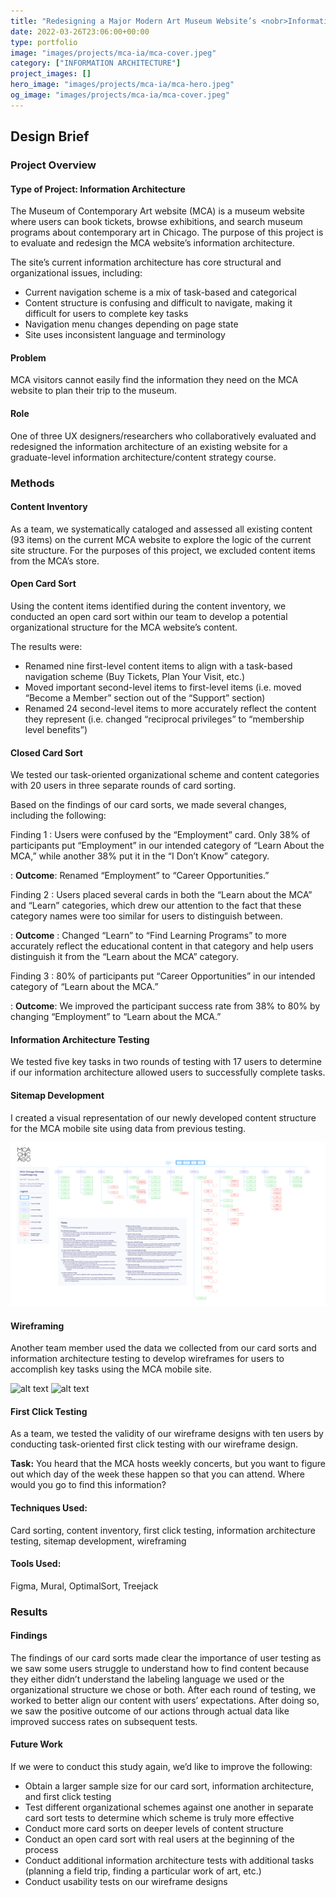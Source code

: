 ```yaml
---
title: "Redesigning a Major Modern Art Museum Website’s <nobr>Information Architecture</nobr>"
date: 2022-03-26T23:06:00+00:00
type: portfolio
image: "images/projects/mca-ia/mca-cover.jpeg"
category: ["INFORMATION ARCHITECTURE"]
project_images: []
hero_image: "images/projects/mca-ia/mca-hero.jpeg"
og_image: "images/projects/mca-ia/mca-cover.jpeg"
---
```


## Design Brief

### Project Overview

#### Type of Project: Information Architecture

The Museum of Contemporary Art website (MCA) is a museum website where users can book tickets, browse exhibitions, and search museum programs about contemporary art in Chicago. The purpose of this project is to evaluate and redesign the MCA website’s information architecture.

The site’s current information architecture has core structural and organizational issues, including:

- Current navigation scheme is a mix of task-based and categorical
- Content structure is confusing and difficult to navigate, making it difficult for users to complete
  key tasks
- Navigation menu changes depending on page state
- Site uses inconsistent language and terminology

#### Problem

MCA visitors cannot easily find the information they need on the MCA website to plan their trip to the museum.

#### Role

One of three UX designers/researchers who collaboratively evaluated and redesigned the information architecture of an existing website for a graduate-level information architecture/content strategy course.

### Methods

#### Content Inventory

As a team, we systematically cataloged and assessed all existing content (93 items) on the current MCA website to explore the logic of the current site structure. For the purposes of this project, we excluded content items from the MCA’s store.

#### Open Card Sort

Using the content items identified during the content inventory, we conducted an open card sort within our team to develop a potential organizational structure for the MCA website’s content.

The results were:

- Renamed nine first-level content items to align with a task-based navigation scheme (Buy Tickets, Plan Your Visit, etc.)
- Moved important second-level items to first-level items (i.e. moved “Become a Member” section out of the “Support” section)
- Renamed 24 second-level items to more accurately reflect the content they represent (i.e. changed “reciprocal privileges” to “membership level benefits”)

#### Closed Card Sort

We tested our task-oriented organizational scheme and content categories with 20 users in three separate rounds of card sorting.

Based on the findings of our card sorts, we made several changes, including the following:

Finding 1
: Users were confused by the “Employment” card. Only 38% of participants put “Employment” in our intended category of “Learn About the MCA,” while another 38% put it in the “I Don’t Know” category.

: **Outcome**: Renamed “Employment” to “Career Opportunities.”

Finding 2
: Users placed several cards in both the “Learn about the MCA” and “Learn” categories, which drew our attention to the fact that these category names were too similar for users to distinguish between.

: **Outcome** : Changed “Learn” to “Find Learning Programs” to more accurately reflect the educational content in that category and help users distinguish it from the “Learn about the MCA” category.

Finding 3
: 80% of participants put “Career Opportunities” in our intended category of “Learn about the MCA.”

: **Outcome**: We improved the participant success rate from 38% to 80% by changing “Employment” to “Learn about the MCA.”

#### Information Architecture Testing

We tested five key tasks in two rounds of testing with 17 users to determine if our information architecture allowed users to successfully complete tasks.

#### Sitemap Development

I created a visual representation of our newly developed content structure for the MCA mobile site using data from previous testing.

![alt text](/images/projects/mca-ia/mca-chicago-sitemap.png)

#### Wireframing

Another team member used the data we collected from our card sorts and information architecture testing to develop wireframes for users to accomplish key tasks using the MCA mobile site.

![alt text](/images/projects/mca-ia/mca-task-1.gif)
![alt text](/images/projects/mca-ia/mca-task-2.gif)

#### First Click Testing

As a team, we tested the validity of our wireframe designs with ten users by conducting task-oriented first click testing with our wireframe design.

**Task:** You heard that the MCA hosts weekly concerts, but you want to figure out which day of the week these happen so that you can attend. Where would you go to find this information?

#### Techniques Used:

Card sorting, content inventory, first click testing, information architecture testing, sitemap development, wireframing

#### Tools Used:

Figma, Mural, OptimalSort, Treejack

### Results

#### Findings

The findings of our card sorts made clear the importance of user testing as we saw some users struggle to understand how to find content because they either didn’t understand the labeling language we used or the organizational structure we chose or both. After each round of testing, we worked to better align our content with users’ expectations. After doing so, we saw the positive outcome of our actions through actual data like improved success rates on subsequent tests.

#### Future Work

If we were to conduct this study again, we’d like to improve the following:

- Obtain a larger sample size for our card sort, information architecture, and first click testing
- Test different organizational schemes against one another in separate card sort tests to determine which scheme is truly more effective
- Conduct more card sorts on deeper levels of content structure
- Conduct an open card sort with real users at the beginning of the process
- Conduct additional information architecture tests with additional tasks (planning a field trip, finding a particular work of art, etc.)
- Conduct usability tests on our wireframe designs
